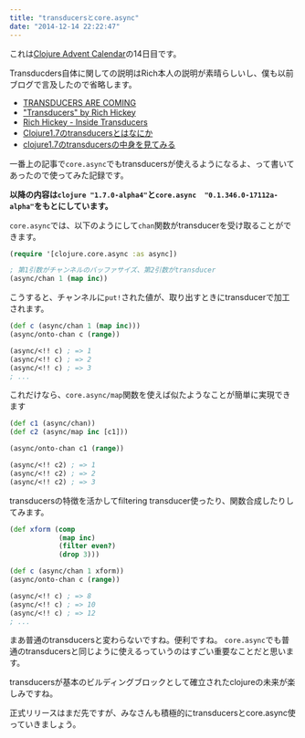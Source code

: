 ```yaml
---
title: "transducersとcore.async"
date: "2014-12-14 22:22:47"
---
```


これは[Clojure Advent Calendar](http://qiita.com/advent-calendar/2014/clojure)の14日目です。

Transducders自体に関しての説明はRich本人の説明が素晴らしいし、僕も以前ブログで言及したので省略します。

- [TRANSDUCERS ARE COMING](http://blog.cognitect.com/blog/2014/8/6/transducers-are-coming)
- ["Transducers" by Rich Hickey](https://www.youtube.com/watch?v=6mTbuzafcII)
- [Rich Hickey - Inside Transducers](https://www.youtube.com/watch?v=4KqUvG8HPYo&list=PLZdCLR02grLoc322bYirANEso3mmzvCiI&index=8)
- [Clojure1.7のtransducersとはなにか](http://k2nr.me/blog/2014/08/10/transducers.html)
- [clojure1.7のtransducersの中身を見てみる](http://k2nr.me/blog/2014/08/11/transducers-2.html)

一番上の記事で`core.async`でもtransducersが使えるようになるよ、って書いてあったので使ってみた記録です。

**以降の内容は`clojure "1.7.0-alpha4"`と`core.async  "0.1.346.0-17112a-alpha"`をもとにしています。**


`core.async`では、以下のようにして`chan`関数がtransducerを受け取ることができます。

```clojure
(require '[clojure.core.async :as async])

; 第1引数がチャンネルのバッファサイズ、第2引数がtransducer
(async/chan 1 (map inc))
```

こうすると、チャンネルに`put!`された値が、取り出すときにtransducerで加工されます。

```clojure
(def c (async/chan 1 (map inc)))
(async/onto-chan c (range))

(async/<!! c) ; => 1
(async/<!! c) ; => 2
(async/<!! c) ; => 3
; ...
```

これだけなら、`core.async/map`関数を使えば似たようなことが簡単に実現できます

```clojure
(def c1 (async/chan))
(def c2 (async/map inc [c1]))

(async/onto-chan c1 (range))

(async/<!! c2) ; => 1
(async/<!! c2) ; => 2
(async/<!! c2) ; => 3
```

transducersの特徴を活かしてfiltering transducer使ったり、関数合成したりしてみます。


```clojure
(def xform (comp
            (map inc)
            (filter even?)
            (drop 3)))

(def c (async/chan 1 xform))
(async/onto-chan c (range))

(async/<!! c) ; => 8
(async/<!! c) ; => 10
(async/<!! c) ; => 12
; ...

```

まあ普通のtransducersと変わらないですね。便利ですね。
`core.async`でも普通のtransducersと同じように使えるっていうのはすごい重要なことだと思います。

transducersが基本のビルディングブロックとして確立されたclojureの未来が楽しみですね。


正式リリースはまだ先ですが、みなさんも積極的にtransducersとcore.async使っていきましょう。
